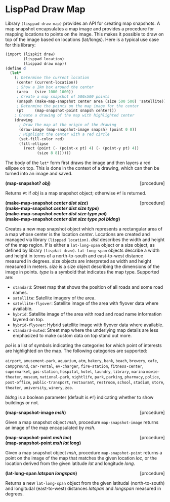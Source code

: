# LispPad Draw Map

Library `(lisppad draw map)` provides an API for creating map snapshots. A map snapshot encapsulates a map image and provides a procedure for mapping locations to points on the image. This makes it possible to draw on top of the image based on locations (lat/longs). Here is a typical use case for this library:

```scheme
(import (lispkit draw)
        (lisppad location)
        (lisppad draw map))
(define d
  (let*
    (; Determine the current location
     (center (current-location))
     ; Show a 1km box around the center
     (area   (size 1000 1000))
     ; Create a map snapshot of 500x500 points
     (snapsh (make-map-snapshot center area (size 500 500) 'satellite))
     ; Determine the points on the map image for the center
     (pt     (map-snapshot-point snapsh center)))
    ; Create a drawing of the map with highlighted center
    (drawing
      ; Draw the map at the origin of the drawing
      (draw-image (map-snapshot-image snapsh) (point 0 0))
      ; Highlight the center with a red circle
      (set-fill-color red)
      (fill-ellipse 
        (rect (point (- (point-x pt) 4) (- (point-y pt) 4))
              (size 8 8))))))
```

The body of the `let*` form first draws the image and then layers a red ellipse on top. This is done in the context of a drawing, which can then be turned into an image and saved.


**(map-snapshot? _obj_)** &nbsp;&nbsp;&nbsp; <span style="float:right;text-align:rigth;">[procedure]</span>  

Returns `#t` if _obj_ is a map snapshot object; otherwise `#f` is returned.

**(make-map-snapshot _center dist size_)** &nbsp;&nbsp;&nbsp; <span style="float:right;text-align:rigth;">[procedure]</span>  
**(make-map-snapshot _center dist size type_)**  
**(make-map-snapshot _center dist size type poi_)**  
**(make-map-snapshot _center dist size type poi bldng_)**  

Creates a new map snapshot object which represents a rectangular area of a map whose center is the location _center_. Locations are created and managed via library `(lisppad location)`. _dist_ describes the width and height of the map region. If is either a `lat-long-span` object or a size object, as defined by library `(lispkit draw)`. `lat-long-span` objects describe a width and height in terms of a north-to-south and east-to-west distance measured in degrees. size objects are interpreted as width and height measured in meters. _size_ is a size object describing the dimensions of the image in points. _type_ is a symbold that indicates the map type. Supported are:

- `standard`: Street map that shows the position of all roads and some road names.
- `satellite`: Satellite imagery of the area.
- `satellite-flyover`: Satellite image of the area with flyover data where available.
- `hybrid`: Satellite image of the area with road and road name information layered on top.
- `hybrid-flyover`: Hybrid satellite image with flyover data where available.
- `standard-muted`: Street map where the underlying map details are less emphasized to make custom data on top stand out more.

_poi_ is a list of symbols indicating the categories for which point of interests are highlighted on the map. The following categories are supported:

`airport`, `amusement-park`, `aquarium`, `atm`, `bakery`, `bank`, `beach`, `brewery`, `cafe`, `campground`, `car-rental`, `ev-charger`, `fire-station`, `fitness-center`, `supermarket`, `gas-station`, `hospital`, `hotel`, `laundry`, `library`, `marina`
`movie-theater`, `museum`, `national-park`, `nightlife`, `park`, `parking`, `pharmacy`, `police`, `post-office`, `public-transport`, `restaurant`, `restroom`, `school`, `stadium`, `store`, `theater`, `university`, `winery`, `zoo`.

_bldng_ is a boolean parameter (default is `#f`) indicating whether to show buildings or not.

**(map-snapshot-image _msh_)** &nbsp;&nbsp;&nbsp; <span style="float:right;text-align:rigth;">[procedure]</span>  

Given a map snapshot object _msh_, procedure `map-snapshot-image` returns an image of the map encapsulated by _msh_.

**(map-snapshot-point _msh loc_)** &nbsp;&nbsp;&nbsp; <span style="float:right;text-align:rigth;">[procedure]</span>  
**(map-snapshot-point _msh lat long_)**  

Given a map snapshot object _msh_, procedure `map-snapshot-point` returns a point on the image of the map that matches the given location _loc_, or the location derived from the given latitude _lat_ and longitude _long_.

**(lat-long-span _latspan longspan_)** &nbsp;&nbsp;&nbsp; <span style="float:right;text-align:rigth;">[procedure]</span>  

Returns a new `lat-long-span` object from the given latitudal (north-to-south) and longitudal (east-to-west) distances _latspan_ and _longspan_ measured in degrees.
